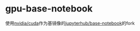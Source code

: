 # gpu-base-notebook

使用[nvidia/cuda](https://hub.docker.com/r/nvidia/cuda)作为基镜像的[jupyterhub/base-notebook](https://hub.docker.com/r/jupyter/base-notebook)的fork